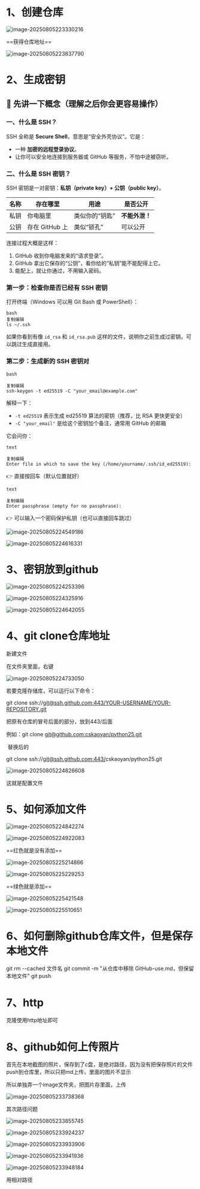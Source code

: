 # 1、创建仓库

![image-20250805223330216](./image/image-20250805223330216.png)



==获得仓库地址==



![image-20250805223837790](./image/image-20250805223837790.png)









# 2、生成密钥

## 🧠 先讲一下概念（理解之后你会更容易操作）

### 一、什么是 SSH？

SSH 全称是 **Secure Shell**，意思是“安全外壳协议”。它是：

- 一种 **加密的远程登录协议**。
- 让你可以安全地连接到服务器或 GitHub 等服务，不怕中途被窃听。



### 二、什么是 SSH 密钥？

SSH 密钥是一对密钥：**私钥（private key）+ 公钥（public key）**。

| 名称 | 存在哪里       | 用途           | 是否公开       |
| ---- | -------------- | -------------- | -------------- |
| 私钥 | 你电脑里       | 类似你的“钥匙” | **不能外泄！** |
| 公钥 | 存在 GitHub 上 | 类似“锁孔”     | 可以公开       |

连接过程大概是这样：

1. GitHub 收到你电脑发来的“请求登录”。
2. GitHub 拿出它保存的“公钥”，看你给的“私钥”能不能配得上它。
3. 能配上，就让你通过，不用输入密码。



### 第一步：检查你是否已经有 SSH 密钥

打开终端（Windows 可以用 Git Bash 或 PowerShell）：

```
bash
复制编辑
ls ~/.ssh
```

如果你看到有像 `id_rsa` 和 `id_rsa.pub` 这样的文件，说明你之前生成过密钥，可以跳过生成直接用。







### 第二步：生成新的 SSH 密钥对

```
bash

复制编辑
ssh-keygen -t ed25519 -C "your_email@example.com"
```

解释一下：

- `-t ed25519` 表示生成 ed25519 算法的密钥（推荐，比 RSA 更快更安全）
- `-C "your_email"` 是给这个密钥加个备注，通常用 GitHub 的邮箱

它会问你：

```
text

复制编辑
Enter file in which to save the key (/home/yourname/.ssh/id_ed25519):
```

👉 直接按回车（默认位置就好）

```
text

复制编辑
Enter passphrase (empty for no passphrase):
```

👉 可以输入一个密码保护私钥（也可以直接回车跳过）





![image-20250805224549186](./image/image-20250805224549186.png)



![image-20250805224616331](./image/image-20250805224616331.png)



# 3、密钥放到github



![image-20250805224253396](./image/image-20250805224253396.png)





![image-20250805224325916](./image/image-20250805224325916.png)





![image-20250805224642055](./image/image-20250805224642055.png)





# 4、git clone仓库地址





新建文件



在文件夹里面，右键



![image-20250805224733050](./image/image-20250805224733050.png)



若要克隆存储库，可以运行以下命令：

git clone ssh://[git@ssh.github.com:443/YOUR-USERNAME/YOUR-REPOSITORY.git](git@ssh.github.com:443/YOUR-USERNAME/YOUR-REPOSITORY.git)

把原有仓库的冒号后面的部分，放到443/后面

 

例如：git clone [git@github.com:cskaoyan/python25.git](git@github.com:cskaoyan/python25.git)

​          替换后的

git clone ssh://[git@ssh.github.com:443/](git@ssh.github.com:443/YOUR-USERNAME/YOUR-REPOSITORY.git)cskaoyan/python25.git





![image-20250805224826608](./image/image-20250805224826608.png)



这就是配置文件





# 5、如何添加文件



![image-20250805224842274](./image/image-20250805224842274.png)





![image-20250805224922083](./image/image-20250805224922083.png)



==红色就是没有添加==





![image-20250805225214866](./image/image-20250805225214866.png)





![image-20250805225229253](./image/image-20250805225229253.png)



==绿色就是添加==









![image-20250805225421548](./image/image-20250805225421548.png)







![image-20250805225510651](./image/image-20250805225510651.png)





# 6、如何删除github仓库文件，但是保存本地文件





git rm --cached 文件名
git commit -m "从仓库中移除 GitHub-use.md，但保留本地文件"
git push





# 7、http

克隆使用http地址即可

# 8、github如何上传照片

首先在本地截图的照片，保存到了c盘，是绝对路径，因为没有把保存照片的文件push到仓库里，所以只把md上传，里面的图片不显示

所以单独弄一个image文件夹，把图片存里面，上传



![image-20250805233738368](C:\Users\NYZ\AppData\Roaming\Typora\typora-user-images\image-20250805233738368.png)



其次路径问题

![image-20250805233855745](C:\Users\NYZ\AppData\Roaming\Typora\typora-user-images\image-20250805233855745.png)



![image-20250805233924237](C:\Users\NYZ\AppData\Roaming\Typora\typora-user-images\image-20250805233924237.png)



![image-20250805233933906](C:\Users\NYZ\AppData\Roaming\Typora\typora-user-images\image-20250805233933906.png)



![image-20250805233941936](C:\Users\NYZ\AppData\Roaming\Typora\typora-user-images\image-20250805233941936.png)



![image-20250805233948184](C:\Users\NYZ\AppData\Roaming\Typora\typora-user-images\image-20250805233948184.png)



用相对路径
